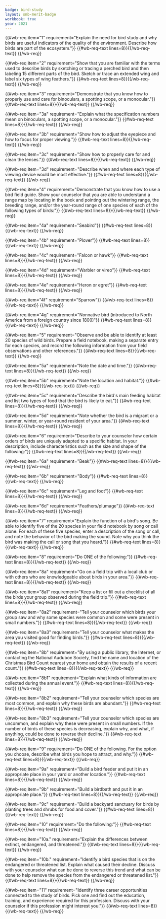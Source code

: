 ```yaml
---
badge: bird-study
layout: smb-merit-badge
workbook: true
year: 2021
---
```



{{#wb-req item="1" requirement="Explain the need for bird study and why birds are useful indicators of the quality of the environment. Describe how birds are part of the ecosystem."}}
{{#wb-req-text lines=8}}{{/wb-req-text}}
{{/wb-req}}

{{#wb-req item="2" requirement="Show that you are familiar with the terms used to describe birds by sketching or tracing a perched bird and then labeling 15 different parts of the bird. Sketch or trace an extended wing and label six types of wing feathers."}}
{{#wb-req-text lines=8}}{{/wb-req-text}}
{{/wb-req}}

{{#wb-req item="3" requirement="Demonstrate that you know how to properly use and care for binoculars, a spotting scope, or a monocular."}}
{{#wb-req-text lines=8}}{{/wb-req-text}}
{{/wb-req}}

{{#wb-req item="3a" requirement="Explain what the specification numbers mean on binoculars, a spotting scope, or a monocular."}}
{{#wb-req-text lines=8}}{{/wb-req-text}}
{{/wb-req}}

{{#wb-req item="3b" requirement="Show how to adjust the eyepiece and how to focus for proper viewing."}}
{{#wb-req-text lines=8}}{{/wb-req-text}}
{{/wb-req}}

{{#wb-req item="3c" requirement="Show how to properly care for and clean the lenses."}}
{{#wb-req-text lines=8}}{{/wb-req-text}}
{{/wb-req}}

{{#wb-req item="3d" requirement="Describe when and where each type of viewing device would be most effective."}}
{{#wb-req-text lines=8}}{{/wb-req-text}}
{{/wb-req}}

{{#wb-req item="4" requirement="Demonstrate that you know how to use a bird field guide. Show your counselor that you are able to understand a range map by locating in the book and pointing out the wintering range, the breeding range, and/or the year-round range of one species of each of the following types of birds:"}}
{{#wb-req-text lines=8}}{{/wb-req-text}}
{{/wb-req}}

{{#wb-req item="4a" requirement="Seabird"}}
{{#wb-req-text lines=8}}{{/wb-req-text}}
{{/wb-req}}

{{#wb-req item="4b" requirement="Plover"}}
{{#wb-req-text lines=8}}{{/wb-req-text}}
{{/wb-req}}

{{#wb-req item="4c" requirement="Falcon or hawk"}}
{{#wb-req-text lines=8}}{{/wb-req-text}}
{{/wb-req}}

{{#wb-req item="4d" requirement="Warbler or vireo"}}
{{#wb-req-text lines=8}}{{/wb-req-text}}
{{/wb-req}}

{{#wb-req item="4e" requirement="Heron or egret"}}
{{#wb-req-text lines=8}}{{/wb-req-text}}
{{/wb-req}}

{{#wb-req item="4f" requirement="Sparrow"}}
{{#wb-req-text lines=8}}{{/wb-req-text}}
{{/wb-req}}

{{#wb-req item="4g" requirement="Nonnative bird (introduced to North America from a foreign country since 1800)"}}
{{#wb-req-text lines=8}}{{/wb-req-text}}
{{/wb-req}}

{{#wb-req item="5" requirement="Observe and be able to identify at least 20 species of wild birds. Prepare a field notebook, making a separate entry for each species, and record the following information from your field observations and other references."}}
{{#wb-req-text lines=8}}{{/wb-req-text}}
{{/wb-req}}

{{#wb-req item="5a" requirement="Note the date and time."}}
{{#wb-req-text lines=8}}{{/wb-req-text}}
{{/wb-req}}

{{#wb-req item="5b" requirement="Note the location and habitat."}}
{{#wb-req-text lines=8}}{{/wb-req-text}}
{{/wb-req}}

{{#wb-req item="5c" requirement="Describe the bird's main feeding habitat and list two types of food that the bird is likely to eat."}}
{{#wb-req-text lines=8}}{{/wb-req-text}}
{{/wb-req}}

{{#wb-req item="5d" requirement="Note whether the bird is a migrant or a summer, winter, or year-round resident of your area."}}
{{#wb-req-text lines=8}}{{/wb-req-text}}
{{/wb-req}}

{{#wb-req item="6" requirement="Describe to your counselor how certain orders of birds are uniquely adapted to a specific habitat. In your description, include characteristics such as the size and shape of the following:"}}
{{#wb-req-text lines=8}}{{/wb-req-text}}
{{/wb-req}}

{{#wb-req item="6a" requirement="Beak"}}
{{#wb-req-text lines=8}}{{/wb-req-text}}
{{/wb-req}}

{{#wb-req item="6b" requirement="Body"}}
{{#wb-req-text lines=8}}{{/wb-req-text}}
{{/wb-req}}

{{#wb-req item="6c" requirement="Leg and foot"}}
{{#wb-req-text lines=8}}{{/wb-req-text}}
{{/wb-req}}

{{#wb-req item="6d" requirement="Feathers/plumage"}}
{{#wb-req-text lines=8}}{{/wb-req-text}}
{{/wb-req}}

{{#wb-req item="7" requirement="Explain the function of a bird's song. Be able to identify five of the 20 species in your field notebook by song or call alone. For each of these five species, enter a description of the song or call, and note the behavior of the bird making the sound. Note why you think the bird was making the call or song that you heard."}}
{{#wb-req-text lines=8}}{{/wb-req-text}}
{{/wb-req}}

{{#wb-req item="8" requirement="Do ONE of the following:"}}
{{#wb-req-text lines=8}}{{/wb-req-text}}
{{/wb-req}}

{{#wb-req item="8a" requirement="Go on a field trip with a local club or with others who are knowledgeable about birds in your area."}}
{{#wb-req-text lines=8}}{{/wb-req-text}}
{{/wb-req}}

{{#wb-req item="8a1" requirement="Keep a list or fill out a checklist of all the birds your group observed during the field trip."}}
{{#wb-req-text lines=8}}{{/wb-req-text}}
{{/wb-req}}

{{#wb-req item="8a2" requirement="Tell your counselor which birds your group saw and why some species were common and some were present in small numbers."}}
{{#wb-req-text lines=8}}{{/wb-req-text}}
{{/wb-req}}

{{#wb-req item="8a3" requirement="Tell your counselor what makes the area you visited good for finding birds."}}
{{#wb-req-text lines=8}}{{/wb-req-text}}
{{/wb-req}}

{{#wb-req item="8b" requirement="By using a public library, the Internet, or contacting the National Audubon Society, find the name and location of the Christmas Bird Count nearest your home and obtain the results of a recent count."}}
{{#wb-req-text lines=8}}{{/wb-req-text}}
{{/wb-req}}

{{#wb-req item="8b1" requirement="Explain what kinds of information are collected during the annual event."}}
{{#wb-req-text lines=8}}{{/wb-req-text}}
{{/wb-req}}

{{#wb-req item="8b2" requirement="Tell your counselor which species are most common, and explain why these birds are abundant."}}
{{#wb-req-text lines=8}}{{/wb-req-text}}
{{/wb-req}}

{{#wb-req item="8b3" requirement="Tell your counselor which species are uncommon, and explain why these were present in small numbers. If the number of birds of these species is decreasing, explain why, and what, if anything, could be done to reverse their decline."}}
{{#wb-req-text lines=8}}{{/wb-req-text}}
{{/wb-req}}

{{#wb-req item="9" requirement="Do ONE of the following. For the option you choose, describe what birds you hope to attract, and why."}}
{{#wb-req-text lines=8}}{{/wb-req-text}}
{{/wb-req}}

{{#wb-req item="9a" requirement="Build a bird feeder and put it in an appropriate place in your yard or another location."}}
{{#wb-req-text lines=8}}{{/wb-req-text}}
{{/wb-req}}

{{#wb-req item="9b" requirement="Build a birdbath and put it in an appropriate place."}}
{{#wb-req-text lines=8}}{{/wb-req-text}}
{{/wb-req}}

{{#wb-req item="9c" requirement="Build a backyard sanctuary for birds by planting trees and shrubs for food and cover."}}
{{#wb-req-text lines=8}}{{/wb-req-text}}
{{/wb-req}}

{{#wb-req item="10" requirement="Do the following:"}}
{{#wb-req-text lines=8}}{{/wb-req-text}}
{{/wb-req}}

{{#wb-req item="10a." requirement="Explain the differences between extinct, endangered, and threatened."}}
{{#wb-req-text lines=8}}{{/wb-req-text}}
{{/wb-req}}

{{#wb-req item="10b." requirement="Identify a bird species that is on the endangered or threatened list. Explain what caused their decline. Discuss with your counselor what can be done to reverse this trend and what can be done to help remove the species from the endangered or threatened list."}}
{{#wb-req-text lines=8}}{{/wb-req-text}}
{{/wb-req}}

{{#wb-req item="11" requirement="Identify three career opportunities connected to the study of birds. Pick one and find out the education, training, and experience required for this profession. Discuss with your counselor if this profession might interest you."}}
{{#wb-req-text lines=8}}{{/wb-req-text}}
{{/wb-req}}
